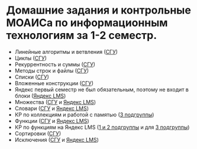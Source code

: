 # Домашние задания и контрольные МОАИСа по информационным технологиям за 1-2 семестр.
  <ul> 
    <li>Линейные алгоритмы и ветвления (<a href='https://github.com/LunisLinus/homework_moais/tree/main/1_sem/ITP/SSU/%201_linear_algorithms'>СГУ</a>)</li>
    <li>Циклы (<a href='https://github.com/LunisLinus/homework_moais/tree/main/1_sem/ITP/SSU/2_cycles'>СГУ</a>)</li>
    <li>Рекуррентность и суммы (<a href='https://github.com/LunisLinus/homework_moais/tree/main/1_sem/ITP/SSU/3_recurrence_sum'>СГУ</a>)</li>
    <li>Методы строк и файлы (<a href='https://github.com/LunisLinus/homework_moais/tree/main/1_sem/ITP/SSU/4_string_file'>СГУ</a>)</li>
    <li>Списки (<a href='https://github.com/LunisLinus/homework_moais/tree/main/1_sem/ITP/SSU/5_lists'>СГУ</a>)</li>
    <li>Вложенные конструкции (<a href='https://github.com/LunisLinus/homework_moais/tree/main/1_sem/ITP/SSU/6_nested_constructs'>СГУ</a>)</li>
    <li>Яндекс первый семестр не был обязательным, поэтому не входит в блоки (<a href='https://github.com/LunisLinus/homework_moais/tree/main/1_sem/ITP/Yandex'>Яндекс LMS</a>)</li>
    <li>Множества (<a href='https://github.com/LunisLinus/homework_moais/tree/main/2_sem/ITP/7_sets/SSU'>СГУ</a> и <a href='https://github.com/LunisLinus/homework_moais/tree/main/2_sem/ITP/7_sets/Yandex'>Яндекс LMS</a>)</li>
    <li>Словари (<a href='https://github.com/LunisLinus/homework_moais/tree/main/2_sem/ITP/8_dictionaries/SSU'>СГУ</a> и <a href='https://github.com/LunisLinus/homework_moais/tree/main/2_sem/ITP/8_dictionaries/Yandex'>Яндекс LMS</a>)</li>
    <li>КР по коллекциям и работой с памятью (<a href='null'>3 подгруппы</a>)</li>
    <li>Функции (<a href='https://github.com/LunisLinus/homework_moais/tree/main/2_sem/ITP/9_funcs/SSU'>СГУ</a> и <a href='https://github.com/LunisLinus/homework_moais/tree/main/2_sem/ITP/9_funcs/Yandex'>Яндекс LMS</a>)</li>
    <li>КР по функциям на Яндекс LMS (<a href='https://github.com/LunisLinus/homework_moais/blob/main/2_sem/ITP/Yandex_TP/lms_4.4-1.md'>1 и 2 подгруппы</a> и для <a href='https://github.com/LunisLinus/homework_moais/blob/main/2_sem/ITP/Yandex_TP/lms_4.4-2.md'>3 подгруппы</a>)</li>
    <li>Сортировки (<a href='https://github.com/LunisLinus/homework_moais/tree/main/2_sem/ITP/10_sort/SSU'>СГУ</a>)</li>
    <li>Исключения (<a href='https://github.com/LunisLinus/homework_moais/tree/main/2_sem/ITP/11_exceptions/SSU'>СГУ</a> и <a href='https://github.com/LunisLinus/homework_moais/tree/main/2_sem/ITP/11_exceptions/Yandex'>Яндекс LMS</a>)</li>
  </ul>


